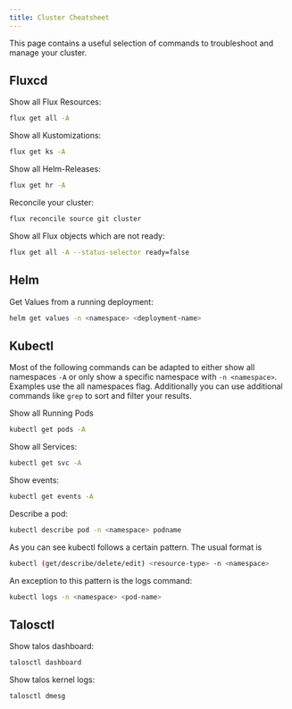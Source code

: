 ```yaml
---
title: Cluster Cheatsheet
---
```


This page contains a useful selection of commands to troubleshoot and manage your cluster.

## Fluxcd

Show all Flux Resources:

```bash
flux get all -A
```

Show all Kustomizations:

```bash
flux get ks -A
```

Show all Helm-Releases:

```bash
flux get hr -A
```

Reconcile your cluster:

```bash
flux reconcile source git cluster
```

Show all Flux objects which are not ready:

```bash
flux get all -A --status-selector ready=false
```

## Helm

Get Values from a running deployment:

```bash
helm get values -n <namespace> <deployment-name>
```

## Kubectl

Most of the following commands can be adapted to either show all namespaces `-A` or only show a specific namespace with `-n <namespace>`. Examples use the all namespaces flag.
Additionally you can use additional commands like `grep` to sort and filter your results.

Show all Running Pods

```bash
kubectl get pods -A
```

Show all Services:

```bash
kubectl get svc -A
```

Show events:

```bash
kubectl get events -A
```

Describe a pod:

```bash
kubectl describe pod -n <namespace> podname
```

As you can see kubectl follows a certain pattern.
The usual format is
```bash
kubectl (get/describe/delete/edit) <resource-type> -n <namespace>
```

An exception to this pattern is the logs command:

```bash
kubectl logs -n <namespace> <pod-name>
```


## Talosctl

Show talos dashboard:

```bash
talosctl dashboard
```

Show talos kernel logs:

```bash
talosctl dmesg
```
